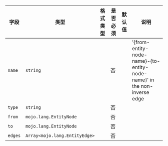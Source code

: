 | 字段 | 类型 | 格式类型 | 是否必须 | 默认值 | 说明 |
|---|---|---|---|---|---|
| `name` | `string` |  | 否 |  | '{from-entity-node-name}-{to-entity-node-name}' in the non-inverse edge |
| `type` | `string` |  | 否 |  |
| `from` | `mojo.lang.EntityNode` |  | 否 |  |
| `to` | `mojo.lang.EntityNode` |  | 否 |  |
| `edges` | `Array<mojo.lang.EntityEdge>` |  | 否 |  |
